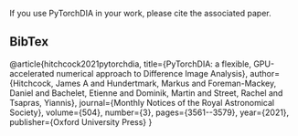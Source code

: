 If you use PyTorchDIA in your work, please cite the associated paper.

## BibTex
@article{hitchcock2021pytorchdia,
  title={PyTorchDIA: a flexible, GPU-accelerated numerical approach to Difference Image Analysis},
  author={Hitchcock, James A and Hundertmark, Markus and Foreman-Mackey, Daniel and Bachelet, Etienne and Dominik, Martin and Street, Rachel and Tsapras, Yiannis},
  journal={Monthly Notices of the Royal Astronomical Society},
  volume={504},
  number={3},
  pages={3561--3579},
  year={2021},
  publisher={Oxford University Press}
}

